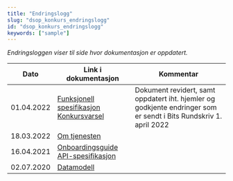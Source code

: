 ```yaml
---
title: "Endringslogg"
slug: "dsop_konkurs_endringslogg"
id: "dsop_konkurs_endringslogg"
keywords: ["sample"]
---
```


*Endringsloggen viser til side hvor dokumentasjon er oppdatert.*

| Dato | Link i dokumentasjon | Kommentar |
| ------------- | ------------------------ | ------ |
| 01.04.2022 | [Funksjonell spesifikasjon Konkursvarsel](https:/dokumentasjon.dsop.no/dsop_konkurs_funksjonellspesifikasjon.html#endringslogg) | Dokument revidert, samt oppdatert iht. hjemler og godkjente endringer som er sendt i Bits Rundskriv 1. april 2022 |
| 18.03.2022 | [Om tjenesten](https:/dokumentasjon.dsop.no/dsop_konkurs_om.html#endringslogg)
| 16.04.2021 | [Onboardingsguide](/dsop_konkurs_onboarding_konkursbehanding)<br  />[API-spesifikasjon](/dsop_konkurs_apispek_konkursbehandling)
|   02.07.2020  | [Datamodell](/Konkursvarsel-API-dokumentasjon) 